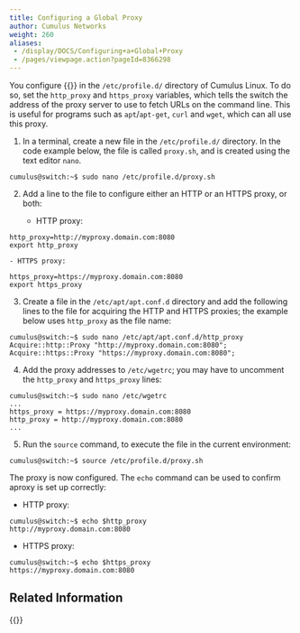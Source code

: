 ```yaml
---
title: Configuring a Global Proxy
author: Cumulus Networks
weight: 260
aliases:
 - /display/DOCS/Configuring+a+Global+Proxy
 - /pages/viewpage.action?pageId=8366298
---
```

You configure {{<exlink url="https://wiki.archlinux.org/index.php/proxy_settings" text="global HTTP and HTTPS proxies">}} in the `/etc/profile.d/` directory of Cumulus Linux. To do so, set the `http_proxy` and `https_proxy` variables, which tells the switch the address of the proxy server to use to fetch URLs on the command line. This is useful for programs such as `apt`/`apt-get`, `curl` and `wget`, which can all use this proxy.

1. In a terminal, create a new file in the `/etc/profile.d/` directory. In the code example below, the file is called `proxy.sh`, and is created using the text editor `nano`.

```
cumulus@switch:~$ sudo nano /etc/profile.d/proxy.sh
```

2. Add a line to the file to configure either an HTTP or an HTTPS proxy, or both:

    - HTTP proxy:

```
http_proxy=http://myproxy.domain.com:8080
export http_proxy
```

    - HTTPS proxy:

```
https_proxy=https://myproxy.domain.com:8080
export https_proxy
```

3. Create a file in the `/etc/apt/apt.conf.d` directory and add the following lines to the file for acquiring the HTTP and HTTPS proxies; the example below uses `http_proxy` as the file name:

```
cumulus@switch:~$ sudo nano /etc/apt/apt.conf.d/http_proxy
Acquire::http::Proxy "http://myproxy.domain.com:8080";
Acquire::https::Proxy "https://myproxy.domain.com:8080";
```

4. Add the proxy addresses to `/etc/wgetrc`; you may have to uncomment the `http_proxy` and `https_proxy` lines:

```
cumulus@switch:~$ sudo nano /etc/wgetrc
...
https_proxy = https://myproxy.domain.com:8080
http_proxy = http://myproxy.domain.com:8080
...
```

5. Run the `source` command, to execute the file in the current environment:

```
cumulus@switch:~$ source /etc/profile.d/proxy.sh
```

The proxy is now configured. The `echo` command can be used to confirm aproxy is set up correctly:

- HTTP proxy:

```
cumulus@switch:~$ echo $http_proxy
http://myproxy.domain.com:8080
```

- HTTPS proxy:

```
cumulus@switch:~$ echo $https_proxy
https://myproxy.domain.com:8080
```

## Related Information

{{<exlink url="https://support.cumulusnetworks.com/hc/en-us/articles/232058388-Setting-up-an-apt-Package-Cache" text="Setting up an apt package cache">}}

